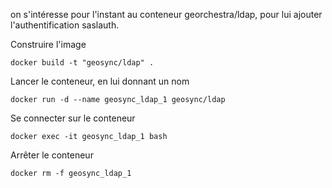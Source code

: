 on s'intéresse pour l'instant au conteneur georchestra/ldap, pour lui ajouter l'authentification saslauth.

Construire l'image

    docker build -t "geosync/ldap" .

Lancer le conteneur, en lui donnant un nom

    docker run -d --name geosync_ldap_1 geosync/ldap

Se connecter sur le conteneur

    docker exec -it geosync_ldap_1 bash

Arrêter le conteneur

    docker rm -f geosync_ldap_1


